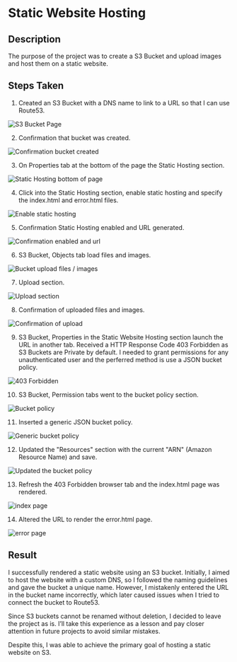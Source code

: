 # Static Website Hosting

## Description

The purpose of the project was to create a S3 Bucket and upload images and host them on a static website.

## Steps Taken

1. Created an S3 Bucket with a DNS name to link to a URL so that I can use Route53.

![S3 Bucket Page](./screenshots/01_create_bucket.png)

2. Confirmation that bucket was created.

![Confirmation bucket created](./screenshots/02_confirm_bucket_created.png)

3. On Properties tab at the bottom of the page the Static Hosting section.

![Static Hosting bottom of page](./screenshots/03_static_hosting_bottom.png)

4. Click into the Static Hosting section, enable static hosting and specify the index.html and error.html files.

![Enable static hosting](./screenshots/04_enable_static_hosting.png)

5. Confirmation Static Hosting enabled and URL generated.

![Confirmation enabled and url](./screenshots/05_confirm_static_hosting.png)

6. S3 Bucket, Objects tab load files and images.

![Bucket upload files / images](./screenshots/06_upload_screen.png)

7. Upload section.

![Upload section](./screenshots/07_uploaded_objects.png)

8. Confirmation of uploaded files and images.

![Confirmation of upload](./screenshots/08_upload_objects_confirm.png)

9. S3 Bucket, Properties in the Static Website Hosting section launch the URL in another tab. Received a HTTP Response Code 403 Forbidden as S3 Buckets are Private by default. I needed to grant permissions for any unauthenticated user and the perferred method is use a JSON bucket policy.

![403 Forbidden](./screenshots/09_error_403.png)

10. S3 Bucket, Permission tabs went to the bucket policy section. 

![Bucket policy](./screenshots/10_permission_bucket.png)

11. Inserted a generic JSON bucket policy.

![Generic bucket policy](./screenshots/11_permissions_bucket_template.png)

12. Updated the "Resources" section with the current "ARN" (Amazon Resource Name) and save.

![Updated the bucket policy](./screenshots/12_template_updated.png)

13. Refresh the 403 Forbidden browser tab and the index.html page was rendered.

![index page](./screenshots/13_index.png)

14. Altered the URL to render the error.html page.

![error page](./screenshots/14_error.png)

## Result

I successfully rendered a static website using an S3 bucket. 
Initially, I aimed to host the website with a custom DNS, so I followed the naming guidelines and gave the bucket a unique name. However, I mistakenly entered the URL in the bucket name incorrectly, which later caused issues when I tried to connect the bucket to Route53.

Since S3 buckets cannot be renamed without deletion, I decided to leave the project as is. I’ll take this experience as a lesson and pay closer attention in future projects to avoid similar mistakes.

Despite this, I was able to achieve the primary goal of hosting a static website on S3.
